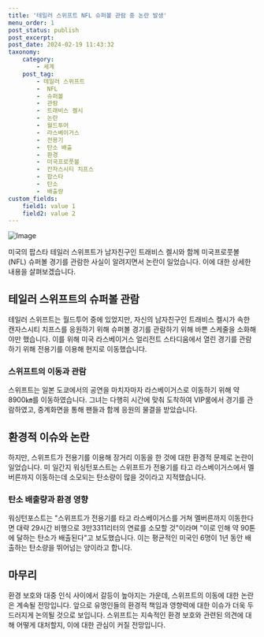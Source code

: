 ```yaml
---
title: '테일러 스위프트 NFL 슈퍼볼 관람 중 논란 발생'
menu_order: 1
post_status: publish
post_excerpt: 
post_date: 2024-02-19 11:43:32
taxonomy:
    category:
        - 세계
    post_tag:
        - 테일러 스위프트
        -  NFL
        -  슈퍼볼
        -  관람
        -  트래비스 켈시
        -  논란
        -  월드투어
        -  라스베이거스
        -  전용기
        -  탄소 배출
        -  환경
        -  미국프로풋볼
        -  칸자스시티 치프스
        -  팝스타
        -  탄소
        -  배출량
custom_fields:
    field1: value 1
    field2: value 2
---
```


![Image](https://imgnews.pstatic.net/image/023/2024/02/13/0003816321_001_20240213082701052.jpg?type=w647)

미국의 팝스타 테일러 스위프트가 남자친구인 트래비스 켈시와 함께 미국프로풋볼(NFL) 슈퍼볼 경기를 관람한 사실이 알려지면서 논란이 일었습니다. 이에 대한 상세한 내용을 살펴보겠습니다.
## 테일러 스위프트의 슈퍼볼 관람
테일러 스위프트는 월드투어 중에 있었지만, 자신의 남자친구인 트래비스 켈시가 속한 캔자스시티 치프스를 응원하기 위해 슈퍼볼 경기를 관람하기 위해 바쁜 스케줄을 소화해야만 했습니다. 이를 위해 미국 라스베이거스 얼리전트 스타디움에서 열린 경기를 관람하기 위해 전용기를 이용해 현지로 이동했습니다.
### 스위프트의 이동과 관람
스위프트는 일본 도쿄에서의 공연을 마치자마자 라스베이거스로 이동하기 위해 약 8900㎞를 이동하였습니다. 그녀는 다행히 시간에 맞춰 도착하여 VIP룸에서 경기를 관람하였고, 중계화면을 통해 팬들과 함께 응원의 물결을 받았습니다.
## 환경적 이슈와 논란
하지만, 스위프트가 전용기를 이용해 장거리 이동을 한 것에 대한 환경적 문제로 논란이 일었습니다. 미 일간지 워싱턴포스트는 스위프트가 전용기를 타고 라스베이거스에서 멜버른까지 이동하는데 소모되는 탄소량이 많을 것이라고 지적했습니다.
### 탄소 배출량과 환경 영향
워싱턴포스트는 "스위프트가 전용기를 타고 라스베이거스를 거쳐 멜버른까지 이동한다면 대략 29시간 비행으로 3만3311리터의 연료를 소모할 것"이라며 "이로 인해 약 90톤에 달하는 탄소가 배출된다"고 보도했습니다. 이는 평균적인 미국인 6명이 1년 동안 배출하는 탄소량을 뛰어넘는 양이라고 합니다.
## 마무리
환경 보호와 대중 인식 사이에서 갈등이 높아지는 가운데, 스위프트의 이동에 대한 논란은 계속될 전망입니다. 앞으로 유명인들의 환경적 책임과 영향력에 대한 이슈가 더욱 두드러지게 논의될 것으로 보입니다. 스위프트는 지속적인 환경 보호와 관련된 의견에 대해 어떻게 대처할지, 이에 대한 관심이 커질 전망입니다.
